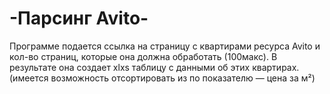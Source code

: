 # -Парсинг Avito-
Программе подается ссылка на страницу с квартирами ресурса Avito и кол-во страниц, которые она должна обработать (100макс). В результате она создает xlxs таблицу с данными об этих квартирах. (имеется возможность отсортировать из по показателю — цена за м²)

